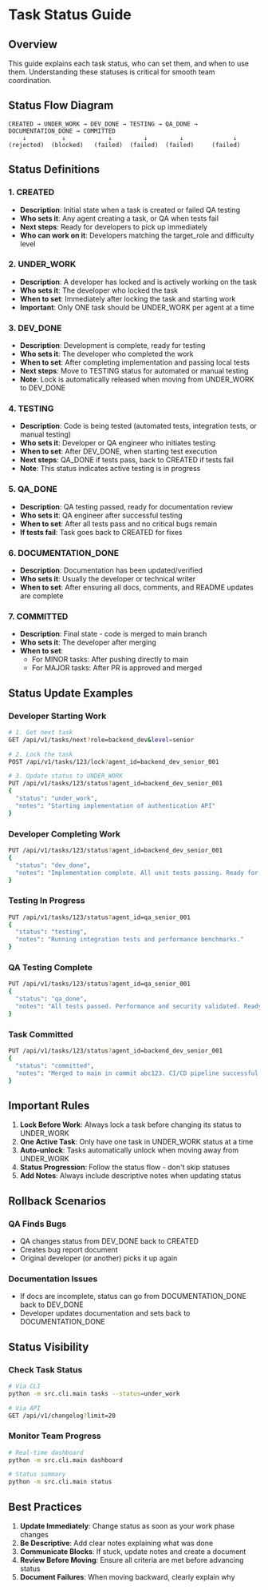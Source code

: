 # Task Status Guide

## Overview
This guide explains each task status, who can set them, and when to use them. Understanding these statuses is critical for smooth team coordination.

## Status Flow Diagram
```
CREATED → UNDER_WORK → DEV_DONE → TESTING → QA_DONE → DOCUMENTATION_DONE → COMMITTED
    ↓          ↓            ↓         ↓         ↓              ↓
(rejected)  (blocked)   (failed)  (failed)  (failed)     (failed)
```

## Status Definitions

### 1. CREATED
- **Description**: Initial state when a task is created or failed QA testing
- **Who sets it**: Any agent creating a task, or QA when tests fail
- **Next steps**: Ready for developers to pick up immediately
- **Who can work on it**: Developers matching the target_role and difficulty level

### 2. UNDER_WORK
- **Description**: A developer has locked and is actively working on the task
- **Who sets it**: The developer who locked the task
- **When to set**: Immediately after locking the task and starting work
- **Important**: Only ONE task should be UNDER_WORK per agent at a time

### 3. DEV_DONE
- **Description**: Development is complete, ready for testing
- **Who sets it**: The developer who completed the work
- **When to set**: After completing implementation and passing local tests
- **Next steps**: Move to TESTING status for automated or manual testing
- **Note**: Lock is automatically released when moving from UNDER_WORK to DEV_DONE

### 4. TESTING
- **Description**: Code is being tested (automated tests, integration tests, or manual testing)
- **Who sets it**: Developer or QA engineer who initiates testing
- **When to set**: After DEV_DONE, when starting test execution
- **Next steps**: QA_DONE if tests pass, back to CREATED if tests fail
- **Note**: This status indicates active testing is in progress

### 5. QA_DONE
- **Description**: QA testing passed, ready for documentation review
- **Who sets it**: QA engineer after successful testing
- **When to set**: After all tests pass and no critical bugs remain
- **If tests fail**: Task goes back to CREATED for fixes

### 6. DOCUMENTATION_DONE
- **Description**: Documentation has been updated/verified
- **Who sets it**: Usually the developer or technical writer
- **When to set**: After ensuring all docs, comments, and README updates are complete

### 7. COMMITTED
- **Description**: Final state - code is merged to main branch
- **Who sets it**: The developer after merging
- **When to set**: 
  - For MINOR tasks: After pushing directly to main
  - For MAJOR tasks: After PR is approved and merged

## Status Update Examples

### Developer Starting Work
```bash
# 1. Get next task
GET /api/v1/tasks/next?role=backend_dev&level=senior

# 2. Lock the task
POST /api/v1/tasks/123/lock?agent_id=backend_dev_senior_001

# 3. Update status to UNDER_WORK
PUT /api/v1/tasks/123/status?agent_id=backend_dev_senior_001
{
  "status": "under_work",
  "notes": "Starting implementation of authentication API"
}
```

### Developer Completing Work
```bash
PUT /api/v1/tasks/123/status?agent_id=backend_dev_senior_001
{
  "status": "dev_done",
  "notes": "Implementation complete. All unit tests passing. Ready for testing."
}
```

### Testing In Progress
```bash
PUT /api/v1/tasks/123/status?agent_id=qa_senior_001
{
  "status": "testing",
  "notes": "Running integration tests and performance benchmarks."
}
```

### QA Testing Complete
```bash
PUT /api/v1/tasks/123/status?agent_id=qa_senior_001
{
  "status": "qa_done",
  "notes": "All tests passed. Performance and security validated. Ready for release."
}
```

### Task Committed
```bash
PUT /api/v1/tasks/123/status?agent_id=backend_dev_senior_001
{
  "status": "committed",
  "notes": "Merged to main in commit abc123. CI/CD pipeline successful."
}
```

## Important Rules

1. **Lock Before Work**: Always lock a task before changing its status to UNDER_WORK
2. **One Active Task**: Only have one task in UNDER_WORK status at a time
3. **Auto-unlock**: Tasks automatically unlock when moving away from UNDER_WORK
4. **Status Progression**: Follow the status flow - don't skip statuses
5. **Add Notes**: Always include descriptive notes when updating status

## Rollback Scenarios

### QA Finds Bugs
- QA changes status from DEV_DONE back to CREATED
- Creates bug report document
- Original developer (or another) picks it up again

### Documentation Issues
- If docs are incomplete, status can go from DOCUMENTATION_DONE back to DEV_DONE
- Developer updates documentation and sets back to DOCUMENTATION_DONE

## Status Visibility

### Check Task Status
```bash
# Via CLI
python -m src.cli.main tasks --status=under_work

# Via API
GET /api/v1/changelog?limit=20
```

### Monitor Team Progress
```bash
# Real-time dashboard
python -m src.cli.main dashboard

# Status summary
python -m src.cli.main status
```

## Best Practices

1. **Update Immediately**: Change status as soon as your work phase changes
2. **Be Descriptive**: Add clear notes explaining what was done
3. **Communicate Blocks**: If stuck, update notes and create a document
4. **Review Before Moving**: Ensure all criteria are met before advancing status
5. **Document Failures**: When moving backward, clearly explain why